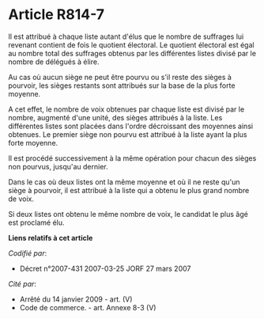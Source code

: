# Article R814-7

Il est attribué à chaque liste autant d'élus que le nombre de suffrages lui revenant contient de fois le quotient électoral.
Le quotient électoral est égal au nombre total des suffrages obtenus par les différentes listes divisé par le nombre de
délégués à élire.

Au cas où aucun siège ne peut être pourvu ou s'il reste des sièges à pourvoir, les sièges restants sont attribués sur la base
de la plus forte moyenne.

A cet effet, le nombre de voix obtenues par chaque liste est divisé par le nombre, augmenté d'une unité, des sièges attribués
à la liste. Les différentes listes sont placées dans l'ordre décroissant des moyennes ainsi obtenues. Le premier siège non
pourvu est attribué à la liste ayant la plus forte moyenne.

Il est procédé successivement à la même opération pour chacun des sièges non pourvus, jusqu'au dernier.

Dans le cas où deux listes ont la même moyenne et où il ne reste qu'un siège à pourvoir, il est attribué à la liste qui a
obtenu le plus grand nombre de voix.

Si deux listes ont obtenu le même nombre de voix, le candidat le plus âgé est proclamé élu.

**Liens relatifs à cet article**

_Codifié par_:

  - Décret n°2007-431 2007-03-25 JORF 27 mars 2007

_Cité par_:

  - Arrêté du 14 janvier 2009 - art. (V)
  - Code de commerce. - art. Annexe 8-3 (V)
